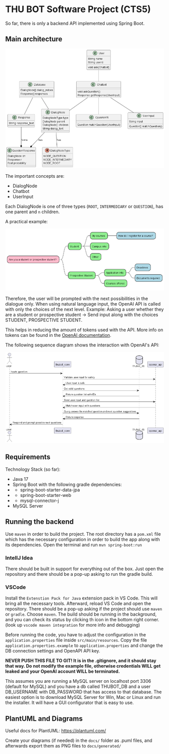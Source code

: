 # THU BOT Software Project (CTS5)

So far, there is only a backend API implemented using Spring Boot.

## Main architecture
![Class diagram](docs/generated/class_diagram_new.png)

The important concepts are:
- DialogNode
- Chatbot
- UserInput

Each DialogNode is one of three types (`ROOT`, `INTERMEDIARY` or `QUESTION`), has one parent and `n` children.

A practical example:

![Example of dialog node structure](docs/generated/dialog_node_example_practical.png)

Therefore, the user will be prompted with the next possibilities in the dialogue only. When using natural language input, the OpenAI API is called with only the choices of the next level.
Example: Asking a user whether they are a student or prospective student -> Send input along with the choices STUDENT, PROSPECTIVE STUDENT.

This helps in reducing the amount of tokens used with the API. More info on tokens can be found in the [OpenAI documentation](https://help.openai.com/en/articles/4936856-what-are-tokens-and-how-to-count-them).

The following sequence diagram shows the interaction with OpenAI's API:

![Alt text](docs/generated/input_sequence.png)

## Requirements

Technology Stack (so far):

- Java 17
- Spring Boot with the following gradle dependencies:
- - spring-boot-starter-data-jpa
- - spring-boot-starter-web
- - mysql-connector-j
- MySQL Server

## Running the backend

Use `maven` in order to build the project. The root directory has a `pom.xml` file which has the necessary configuration in order to build the app along with its dependencies.
Open the terminal and run `mvn spring-boot:run`

### IntelIJ Idea

 There should be built in support for everything out of the box. Just open the repository and there should be a pop-up asking to run the gradle build.

### VSCode

Install the `Extenstion Pack for Java` extension pack in VS Code. This will bring all the necessary tools.
Afterward, reload VS Code and open the repository. There should be a pop-up asking if the project should use `maven` or `gradle`. Choose `maven`. The build should be running in the background, and you can check its status by clicking th icon in the bottom right corner. (look up `vscode maven integration` for more info and debugging)

Before running the code, you have to adjust the configuration in the `application.properties` file inside `src/main/resources`. Copy the file `application.properties.example` to `application.properties` and change the DB connection settings and OpenAPI API key.

**NEVER PUSH THIS FILE TO GIT! It is in the .gitignore, and it should stay that way. Do not modify the example file, otherwise credentials WILL get leaked and your OpenAI account WILL be terminated.**

This assumes you are running a MySQL server on localhost port 3306 (default for MySQL) and you have a db called THUBOT_DB and a user DB_USERNAME with DB_PASSWORD that has access to that database. 
The easiest option is to download MySQL Server for Win, Mac or Linux and run the installer. It will have a GUI configurator that is easy to use.

## PlantUML and Diagrams

Useful docs for PlantUML: https://plantuml.com/

Create your diagrams (if needed) in the `docs/` folder as .puml files, and afterwards export them as PNG files to `docs/generated/`
